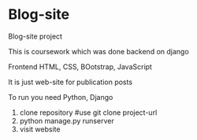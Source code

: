 # Blog-site

Blog-site project

This is coursework which was done backend on django

Frontend HTML, CSS, BOotstrap, JavaScript

It is just web-site for publication posts

To run you need Python, Django

1. clone repository #use git clone project-url
2. python manage.py runserver
3. visit website
